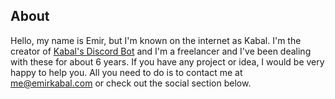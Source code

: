 ## About

Hello, my name is Emir, but I'm known on the internet as Kabal. I'm the creator of [Kabal's Discord Bot](https://kabals.app) and I'm a freelancer and I've been dealing with these for about 6 years. If you have any project or idea, I would be very happy to help you. All you need to do is to contact me at me@emirkabal.com or check out the social section below.
